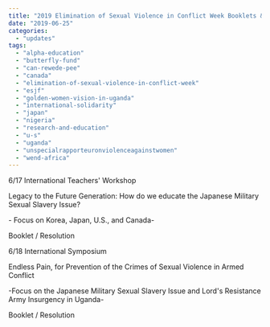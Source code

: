 ```yaml
---
title: "2019 Elimination of Sexual Violence in Conflict Week Booklets & Resolutions"
date: "2019-06-25"
categories: 
  - "updates"
tags: 
  - "alpha-education"
  - "butterfly-fund"
  - "can-rewede-pee"
  - "canada"
  - "elimination-of-sexual-violence-in-conflict-week"
  - "esjf"
  - "golden-women-vision-in-uganda"
  - "international-solidarity"
  - "japan"
  - "nigeria"
  - "research-and-education"
  - "u-s"
  - "uganda"
  - "unspecialrapporteuronviolenceagainstwomen"
  - "wend-africa"
---
```


6/17 International Teachers' Workshop

Legacy to the Future Generation: How do we educate the Japanese Military Sexual Slavery Issue?

\- Focus on Korea, Japan, U.S., and Canada-

Booklet / Resolution

6/18 International Symposium

Endless Pain, for Prevention of the Crimes of Sexual Violence in Armed Conflict

\-Focus on the Japanese Military Sexual Slavery Issue and Lord's Resistance Army Insurgency in Uganda-

Booklet / Resolution
